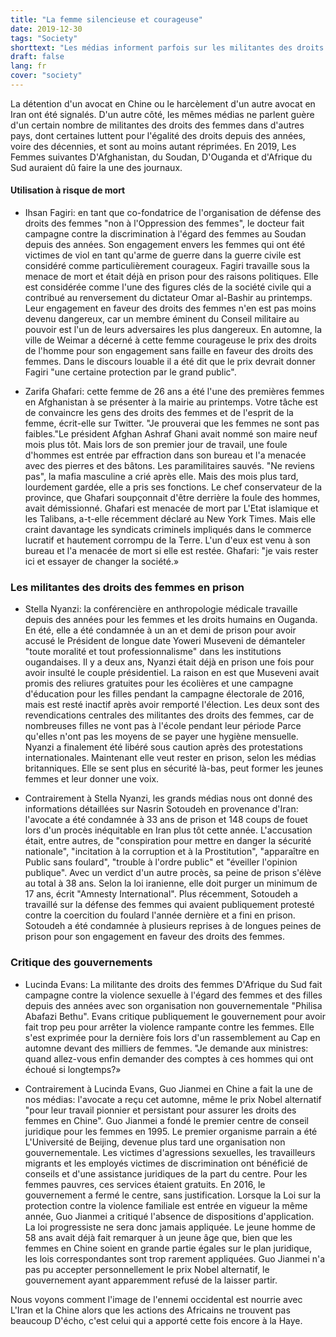```yaml
---
title: "La femme silencieuse et courageuse"
date: 2019-12-30
tags: "Society"
shorttext: "Les médias informent parfois sur les militantes des droits des femmes en Chine ou en Iran, mais rarement sur des militantes tout aussi courageuses dans d'autres pays."
draft: false
lang: fr
cover: "society"
---
```


La détention d'un avocat en Chine ou le harcèlement d'un autre avocat en Iran ont été signalés. D'un autre côté, les mêmes médias ne parlent guère d'un certain nombre de militantes des droits des femmes dans d'autres pays, dont certaines luttent pour l'égalité des droits depuis des années, voire des décennies, et sont au moins autant réprimées. En 2019, Les Femmes suivantes D'Afghanistan, du Soudan, D'Ouganda et d'Afrique du Sud auraient dû faire la une des journaux.

#### Utilisation à risque de mort

  - Ihsan Fagiri: en tant que co-fondatrice de l'organisation de défense des droits des femmes "non à l'Oppression des femmes", le docteur fait campagne contre la discrimination à l'égard des femmes au Soudan depuis des années. Son engagement envers les femmes qui ont été victimes de viol en tant qu'arme de guerre dans la guerre civile est considéré comme particulièrement courageux. Fagiri travaille sous la menace de mort et était déjà en prison pour des raisons politiques. Elle est considérée comme l'une des figures clés de la société civile qui a contribué au renversement du dictateur Omar al-Bashir au printemps. Leur engagement en faveur des droits des femmes n'en est pas moins devenu dangereux, car un membre éminent du Conseil militaire au pouvoir est l'un de leurs adversaires les plus dangereux. En automne, la ville de Weimar a décerné à cette femme courageuse le prix des droits de l'homme pour son engagement sans faille en faveur des droits des femmes. Dans le discours louable il a été dit que le prix devrait donner Fagiri "une certaine protection par le grand public".
  
  - Zarifa Ghafari: cette femme de 26 ans a été l'une des premières femmes en Afghanistan à se présenter à la mairie au printemps. Votre tâche est de convaincre les gens des droits des femmes et de l'esprit de la femme, écrit-elle sur Twitter. "Je prouverai que les femmes ne sont pas faibles."Le président Afghan Ashraf Ghani avait nommé son maire neuf mois plus tôt. Mais lors de son premier jour de travail, une foule d'hommes est entrée par effraction dans son bureau et l'a menacée avec des pierres et des bâtons. Les paramilitaires sauvés. "Ne reviens pas", la mafia masculine a crié après elle. Mais des mois plus tard, lourdement gardée, elle a pris ses fonctions. Le chef conservateur de la province, que Ghafari soupçonnait d'être derrière la foule des hommes, avait démissionné. Ghafari est menacée de mort par L'Etat islamique et les Talibans, a-t-elle récemment déclaré au New York Times. Mais elle craint davantage les syndicats criminels impliqués dans le commerce lucratif et hautement corrompu de la Terre. L'un d'eux est venu à son bureau et l'a menacée de mort si elle est restée. Ghafari: "je vais rester ici et essayer de changer la société.»

### Les militantes des droits des femmes en prison

  - Stella Nyanzi: la conférencière en anthropologie médicale travaille depuis des années pour les femmes et les droits humains en Ouganda. En été, elle a été condamnée à un an et demi de prison pour avoir accusé le Président de longue date Yoweri Museveni de démanteler "toute moralité et tout professionnalisme" dans les institutions ougandaises. Il y a deux ans, Nyanzi était déjà en prison une fois pour avoir insulté le couple présidentiel. La raison en est que Museveni avait promis des reliures gratuites pour les écolières et une campagne d'éducation pour les filles pendant la campagne électorale de 2016, mais est resté inactif après avoir remporté l'élection. Les deux sont des revendications centrales des militantes des droits des femmes, car de nombreuses filles ne vont pas à l'école pendant leur période Parce qu'elles n'ont pas les moyens de se payer une hygiène mensuelle. Nyanzi a finalement été libéré sous caution après des protestations internationales. Maintenant elle veut rester en prison, selon les médias britanniques. Elle se sent plus en sécurité là-bas, peut former les jeunes femmes et leur donner une voix.

  - Contrairement à Stella Nyanzi, les grands médias nous ont donné des informations détaillées sur Nasrin Sotoudeh en provenance d'Iran: l'avocate a été condamnée à 33 ans de prison et 148 coups de fouet lors d'un procès inéquitable en Iran plus tôt cette année. L'accusation était, entre autres, de "conspiration pour mettre en danger la sécurité nationale", "incitation à la corruption et à la Prostitution", "apparaître en Public sans foulard", "trouble à l'ordre public" et "éveiller l'opinion publique". Avec un verdict d'un autre procès, sa peine de prison s'élève au total à 38 ans. Selon la loi iranienne, elle doit purger un minimum de 17 ans, écrit "Amnesty International". Plus récemment, Sotoudeh a travaillé sur la défense des femmes qui avaient publiquement protesté contre la coercition du foulard l'année dernière et a fini en prison. Sotoudeh a été condamnée à plusieurs reprises à de longues peines de prison pour son engagement en faveur des droits des femmes.
  
### Critique des gouvernements

  - Lucinda Evans: La militante des droits des femmes D'Afrique du Sud fait campagne contre la violence sexuelle à l'égard des femmes et des filles depuis des années avec son organisation non gouvernementale "Philisa Abafazi Bethu". Evans critique publiquement le gouvernement pour avoir fait trop peu pour arrêter la violence rampante contre les femmes. Elle s'est exprimée pour la dernière fois lors d'un rassemblement au Cap en automne devant des milliers de femmes. "Je demande aux ministres: quand allez-vous enfin demander des comptes à ces hommes qui ont échoué si longtemps?»
  
  - Contrairement à Lucinda Evans, Guo Jianmei en Chine a fait la une de nos médias: l'avocate a reçu cet automne, même le prix Nobel alternatif "pour leur travail pionnier et persistant pour assurer les droits des femmes en Chine". Guo Jianmei a fondé le premier centre de conseil juridique pour les femmes en 1995. Le premier organisme parrain a été L'Université de Beijing, devenue plus tard une organisation non gouvernementale. Les victimes d'agressions sexuelles, les travailleurs migrants et les employés victimes de discrimination ont bénéficié de conseils et d'une assistance juridiques de la part du centre. Pour les femmes pauvres, ces services étaient gratuits. En 2016, le gouvernement a fermé le centre, sans justification. Lorsque la Loi sur la protection contre la violence familiale est entrée en vigueur la même année, Guo Jianmei a critiqué l'absence de dispositions d'application. La loi progressiste ne sera donc jamais appliquée. Le jeune homme de 58 ans avait déjà fait remarquer à un jeune âge que, bien que les femmes en Chine soient en grande partie égales sur le plan juridique, les lois correspondantes sont trop rarement appliquées. Guo Jianmei n'a pas pu accepter personnellement le prix Nobel alternatif, le gouvernement ayant apparemment refusé de la laisser partir.
  
Nous voyons comment l'image de l'ennemi occidental est nourrie avec L'Iran et la Chine alors que les actions des Africains ne trouvent pas beaucoup D'écho, c'est celui qui a apporté cette fois encore à la Haye.
